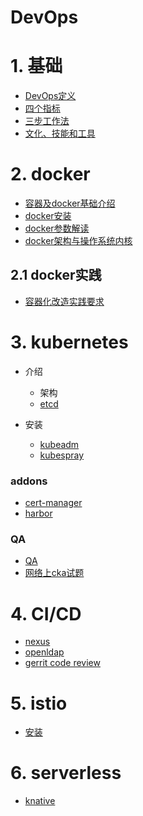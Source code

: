 # DevOps

# 1. 基础

- [DevOps定义](devops/basicknowledge.md)
- [四个指标](devops/data.md)
- [三步工作法](devops/threestep.md)
- [文化、技能和工具](devops/toolsculture.md)

# 2. docker

- [容器及docker基础介绍](docker/dockerbase.md)
- [docker安装](docker/dockerinstall.md)
- [docker参数解读](docker/dockerparameter.md)
- [docker架构与操作系统内核](docker/dockerinfra.md)

## 2.1 docker实践
- [容器化改造实践要求](docker/containergo.md)


# 3. kubernetes
- 介绍

    - 架构
  - [etcd](kubernetes/etcd.md)
- 安装
  - [kubeadm](kubernetes/kubeadm.md)
  - [kubespray](kubernetes/kubespray.md)

### addons

- [cert-manager](kubernetes/cert-manager.md)
- [harbor](kubernetes/harbor.md)

### QA
- [QA](kubernetes/QA.md)
- [网络上cka试题](kubernetes/cka.md)


# 4. CI/CD

- [nexus](cicd/nexus.md)
- [openldap](cicd/openldap.md)
- [gerrit code review](cicd/gerrit.md)


# 5. istio
- [安装](istio/istio.md)

# 6. serverless

- [knative](serverless/knative.md)


